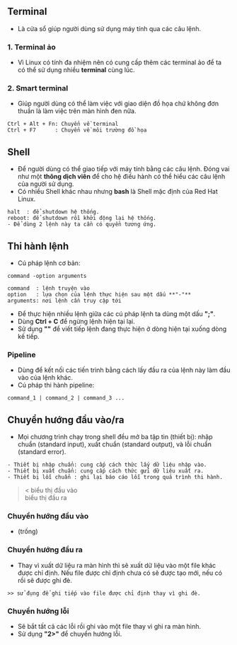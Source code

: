 
## Terminal
- Là cửa sổ giúp người dùng sử dụng máy tính qua các câu lệnh.
### 1. Terminal ảo
- Vì Linux có tính đa nhiệm nên có cung cấp thêm các terminal ảo để ta có thể sử dụng nhiều **terminal** cùng lúc.
### 2. Smart terminal
- Giúp người dùng có thể làm việc với giao diện đồ họa chứ không đơn thuần là làm việc trên màn hình đen nữa.
```
Ctrl + Alt + Fn: Chuyển về terminal
Ctrl + F7      : Chuyển về môi trường đồ họa
```
## Shell
- Để người dùng có thể giao tiếp với máy tính bằng các câu lệnh. Đóng vai như một **thông dịch viên** để cho hệ điều hành có thể hiểu các câu lệnh của người sử dụng.
- Có nhiều Shell khác nhau nhưng **bash** là Shell mặc định của Red Hat Linux.
```
halt  : để shutdown hệ thống.
reboot: để shutdown rồi khởi động lại hệ thống.
- Để dùng 2 lệnh này ta cần có quyền tương ứng.
```
## Thi hành lệnh
- Cú pháp lệnh cơ bản:
```
command -option arguments

command  : lệnh truyện vào
option   : lựa chọn của lệnh thực hiện sau một dấu **"-"**
arguments: nơi lệnh cần truy cập tới
```
- Để thực hiện nhiều lệnh giữa các cú pháp lệnh ta dùng một dấu **";"**.
- Dùng **Ctrl + C** để ngừng lệnh hiện tại lại.
- Sử dụng **"\"** để viết tiếp lệnh đang thực hiện ở dòng hiện tại xuống dòng kế tiếp.
### Pipeline
- Dùng để kết nối các tiến trình bằng cách lấy đầu ra của lệnh này làm đầu vào của lệnh khác.
- Cú pháp thi hành pipeline:
```
command_1 | command_2 | command_3 ...
```
## Chuyển hướng đầu vào/ra
- Mọi chương trình chạy trong shell đều mở ba tập tin (thiết bị): nhập chuẩn (standard input),
xuất chuẩn (standard output), và lỗi chuẩn (standard error).
```
- Thiết bị nhập chuẩn: cung cấp cách thức lấy dữ liệu nhập vào.
- Thiết bị xuất chuẩn: cung cấp cách thức gửi dữ liệu xuất ra.
- Thiết bị lỗi chuẩn : ghi lại báo cáo lỗi trong quá trình thi hành.
```
>< biểu thị đầu vào  
> biểu thị đầu ra
### Chuyển hướng đầu vào
- (trống)
### Chuyển hướng đầu ra
- Thay vì xuất dữ liệu ra màn hình thì sẽ xuất dữ liệu vào một file khác được chỉ định. Nếu file được chỉ định chưa có sẽ được tạo mới, nếu có rồi sẽ được ghi đè.
```
>> sử đụng để ghi tiếp vào file được chỉ định thay vì ghi đè.
```
### Chuyển hướng lỗi
- Sẽ bắt tất cả các lỗi rồi ghi vào một file thay vì ghi ra màn hình.
- Sử dụng **"2>"** để chuyển hướng lỗi.

